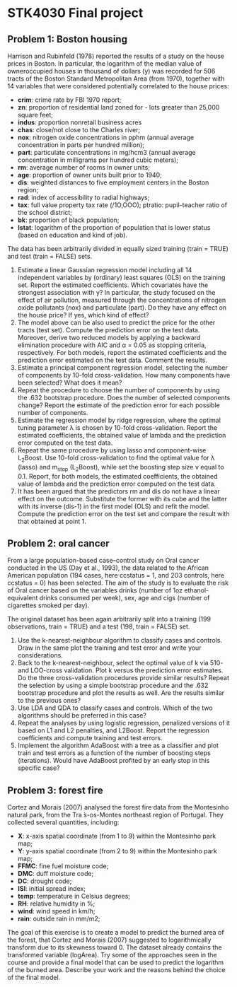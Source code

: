 # STK4030 Final project

## Problem 1: Boston housing

Harrison and Rubinfeld (1978) reported the results of a study on the house prices in Boston. In particular, the logarithm of the median value of owneroccupied houses in thousand of dollars (y) was recorded for 506 tracts of the Boston Standard Metropolitan Area (from 1970), together with 14 variables that were considered potentially correlated to the house prices:

- **crim**: crime rate by FBI 1970 report;
- **zn**: proportion of residential land zoned for - lots greater than 25,000 square feet;
- **indus**: proportion nonretail business acres
- **chas**: close/not close to the Charles river;
- **nox**: nitrogen oxide concentrations in pphm (annual average concentration in parts per hundred million);
- **part**: particulate concentrations in mg/hcm3 (annual average concentration in milligrams per hundred cubic meters);
- **rm**: average number of rooms in owner units;
- **age**: proportion of owner units built prior to 1940;
- **dis**: weighted distances to five employment centers in the Boston region;
- **rad**: index of accessibility to radial highways;
- **tax**: full value property tax rate ($/$1O,OOO);
ptratio: pupil-teacher ratio of the school district;
- **bk**: proportion of black population;
- **lstat**: logarithm of the proportion of population that is lower status (based on education and kind of job).

The data has been arbitrarily divided in equally sized training (train = TRUE) and test (train = FALSE) sets.

1. Estimate a linear Gaussian regression model including all 14 independent variables by (ordinary) least squares (OLS) on the training set. Report the estimated coefficients. Which covariates have the strongest association with y? In particular, the study focused on the effect of air pollution, measured through the concentrations of nitrogen oxide pollutants (nox) and particulate (part). Do they have any effect on the house price? If yes, which kind of effect?
2. The model above can be also used to predict the price for the other tracts (test set). Compute the prediction error on the test data. Moreover, derive two reduced models by applying a backward elimination procedure with AIC and α = 0.05 as stopping criteria, respectively. For both models, report the estimated coefficients and the prediction error estimated on the test data. Comment the results.
3. Estimate a principal component regression model, selecting the number of components by 10-fold cross-validation. How many components have been selected? What does it mean?
4. Repeat the procedure to choose the number of components by using the .632 bootstrap procedure. Does the number of selected components change? Report the estimate of the prediction error for each possible number of components.
5. Estimate the regression model by ridge regression, where the optimal tuning parameter λ is chosen by 10-fold cross-validation. Report the estimated coefficients, the obtained value of lambda and the prediction error computed on the test data.
6. Repeat the same procedure by using lasso and component-wise L<sub>2</sub>Boost. Use 10-fold cross-validation to find the optimal value for λ (lasso) and m<sub>stop</sub> (L<sub>2</sub>Boost), while set the boosting step size ν equal to 0.1. Report, for both models, the estimated coefficients, the obtained value of lambda and the prediction error computed on the test data.
7. It has been argued that the predictors rm and dis do not have a linear effect on the outcome. Substitute the former with its cube and the latter with its inverse (dis-1) in the first model (OLS) and refit the model. Compute the prediction error on the test set and compare the result with that obtained at point 1.

## Problem 2: oral cancer

From a large population-based case–control study on Oral cancer conducted in the US (Day et al., 1993), the data related to the African American population (194 cases, here ccstatus = 1, and 203 controls, here ccstatus = 0) has been selected. The aim of the study is to evaluate the risk of Oral cancer based on the variables drinks (number of 1oz ethanol-equivalent drinks consumed per week), sex, age and cigs (number of cigarettes smoked per day).
					
The original dataset has been again arbitrarily split into a training (199 observations, train = TRUE) and a test (198, train = FALSE) set.				

1. Use the k-nearest-neighbour algorithm to classify cases and controls. Draw in the same plot the training and test error and write your considerations.
2. Back to the k-nearest-neighbour, select the optimal value of k via 510- and LOO-cross validation. Plot k versus the prediction error estimates. Do the three cross-validation procedures provide similar results? Repeat the selection by using a simple bootstrap procedure and the .632 bootstrap procedure and plot the results as well. Are the results similar to the previous ones?
3. Use LDA and QDA to classify cases and controls. Which of the two algorithms should be preferred in this case?
4. Repeat the analyses by using logistic regression, penalized versions of it based on L1 and L2 penalties, and L2Boost. Report the regression coefficients and compute training and test errors.
5. Implement the algorithm AdaBoost with a tree as a classifier and plot train and test errors as a function of the number of boosting steps (iterations). Would have AdaBoost profited by an early stop in this specific case?

## Problem 3: forest fire

Cortez and Morais (2007) analysed the forest fire data from the Montesinho natural park, from the Tra ́s-os-Montes northeast region of Portugal. They collected several quantities, including:

- **X**: x-axis spatial coordinate (from 1 to 9) within the Montesinho park map;
- **Y**: y-axis spatial coordinate (from 2 to 9) within the Montesinho park map;
- **FFMC**: fine fuel moisture code;
- **DMC**: duff moisture code;
- **DC**: drought code;
- **ISI**: initial spread index;
- **temp**: temperature in Celsius degrees;
- **RH**: relative humidity in %;
- **wind**: wind speed in km/h;
- **rain**: outside rain in mm/m2;

The goal of this exercise is to create a model to predict the burned area of the forest, that Cortez and Morais (2007) suggested to logarithmically transform due to its skewness toward 0. The dataset already contains the transformed variable (logArea). Try some of the approaches seen in the course and provide a final model that can be used to predict the logarithm of the burned area. Describe your work and the reasons behind the choice of the final model.

